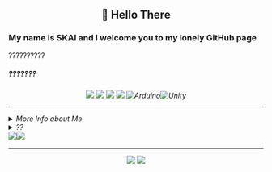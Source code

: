 <h2 align="center"> 👋 Hello There </h2>

<h3> My name is SKAI and I welcome you to my lonely GitHub page</h3>

<p> ??????????</p>
<h5><i> ??????? <i></h5>

<p align="center">
<img src="https://img.shields.io/badge/c++%20-%2300599C.svg?&style=for-the-badge&logo=c%2B%2B&ogoColor=white"/> <img src="https://img.shields.io/badge/python%20-%2314354C.svg?&style=for-the-badge&logo=python&logoColor=white"/> <img src="https://img.shields.io/badge/html5%20-%23E34F26.svg?&style=for-the-badge&logo=html5&logoColor=white"/> <img src="https://img.shields.io/badge/css3%20-%231572B6.svg?&style=for-the-badge&logo=css3&logoColor=white"/>   <img alt="Arduino" src="https://img.shields.io/badge/-Arduino-00979D?style=for-the-badge&logo=Arduino&logoColor=white"/><img alt="Unity" src="https://img.shields.io/badge/unity-%23000000.svg?style=for-the-badge&logo=unity&logoColor=white"/>
</p>

<hr/>
  
<details>
<summary> More Info about Me </summary>
  <p> F </p>
</details>
  
<details>
<summary> ?? </summary>
  <img src='https://github.com/SKAI-24/SKAI-24/blob/main/yes.gif' align='center'>
</details>

<img src='https://github-readme-stats.vercel.app/api?username=SKAI-24&show_icons=true&theme=gotham&count_private=true&line_height=40'  align="left" />
<img src='https://github-readme-stats.vercel.app/api/top-langs/?username=SKAI-24&langs_count=5&theme=gotham' />

<hr/>

<p align="center">
<img src="https://komarev.com/ghpvc/?username=SKAI-24&style=plastic&label=Views"><img>
<img src="https://badges.pufler.dev/visits/SKAI-24/SKAI-24?color=black&logo=github" />
</p>
<!---
SKAI-24/SKAI-24 is a ✨ special ✨ repository because its `README.md` (this file) appears on your GitHub profile.
You can click the Preview link to take a look at your changes.
--->
